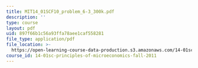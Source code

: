 ```yaml
---
title: MIT14_01SCF10_problem_6-3_300k.pdf
description: ''
type: course
layout: pdf
uid: 897f66b1c56a93ffa78aee1caf558281
file_type: application/pdf
file_location: >-
  https://open-learning-course-data-production.s3.amazonaws.com/14-01sc-principles-of-microeconomics-fall-2011/897f66b1c56a93ffa78aee1caf558281_MIT14_01SCF10_problem_6-3_300k.pdf
course_id: 14-01sc-principles-of-microeconomics-fall-2011
---
```

